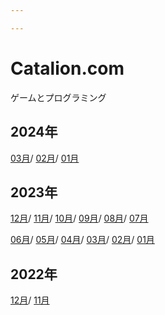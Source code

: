 ```yaml
---

---
```


# Catalion.com

ゲームとプログラミング

## 2024年

[03月](diary/2024-03/)/
[02月](diary/2024-02/)/
[01月](diary/2024-01/)

## 2023年

[12月](diary/2023-12/)/
[11月](diary/2023-11/)/
[10月](diary/2023-10/)/
[09月](diary/2023-09/)/
[08月](diary/2023-08/)/
[07月](diary/2023-07/)

[06月](diary/2023-06/)/
[05月](diary/2023-05/)/
[04月](diary/2023-04/)/
[03月](diary/2023-03/)/
[02月](diary/2023-02/)/
[01月](diary/2023-01/)

## 2022年
[12月](diary/2022-12/)/
[11月](diary/2022-11/)